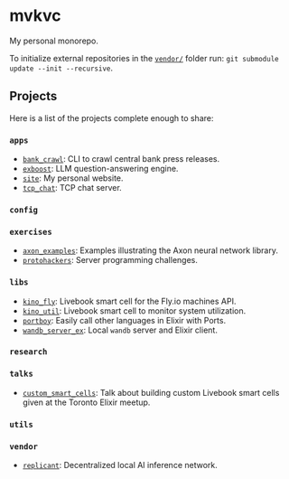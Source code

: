 # mvkvc

My personal monorepo.

To initialize external repositories in the [`vendor/`](./vendor) folder run: `git submodule update --init --recursive`.

## Projects

Here is a list of the projects complete enough to share:

### `apps`

- [`bank_crawl`](./apps/bank_crawl/README.md): CLI to crawl central bank press releases.
- [`exboost`](./apps/exboost/README.md): LLM question-answering engine.
- [`site`](./apps/site/README.md): My personal website.
- [`tcp_chat`](./apps/tcp_chat/README.md): TCP chat server.

### `config`

### `exercises`

- [`axon_examples`](./exercises/axon_examples/README.md): Examples illustrating the Axon neural network library.
- [`protohackers`](./exercises/protohackers/README.md): Server programming challenges.

### `libs`

- [`kino_fly`](./libs/ex/kino_fly/README.md): Livebook smart cell for the Fly.io machines API.
- [`kino_util`](./libs/ex/kino_util/README.md): Livebook smart cell to monitor system utilization.
- [`portboy`](./libs/ex/portboy/README.md): Easily call other languages in Elixir with Ports.
- [`wandb_server_ex`](./libs/ex/wandb_server_ex/README.md): Local `wandb` server and Elixir client.

### `research`

### `talks`

- [`custom_smart_cells`](./talks/custom_smart_cells/README.md): Talk about building custom Livebook smart cells given at the Toronto Elixir meetup.

### `utils`

### `vendor`

- [`replicant`](./vendor/replicant/README.md): Decentralized local AI inference network.
